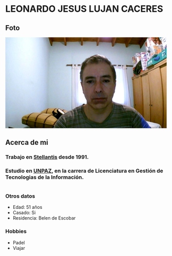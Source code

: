 # LEONARDO JESUS LUJAN CACERES

## **Foto**
  
![Este soy yo](/imagenes/leo.jpg)

## **Acerca de mi**

### Trabajo en [Stellantis](https://www.media.stellantis.com/ar-es/) desde 1991.


 
### Estudio en [UNPAZ](https://www.unpaz.edu.ar/), en la carrera de Licenciatura en Gestión de Tecnologias de la Información.
#



### **Otros datos**

- Edad: 51 años
- Casado: Si
- Residencia: Belen de Escobar

### **Hobbies**

- Padel
- Viajar






